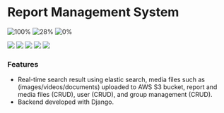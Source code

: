 
# Report Management System 
![100%](https://progress-bar.dev/100/?title=backend-completion)
![28%](https://progress-bar.dev/28/?title=frontend-completion)
![0%](https://progress-bar.dev/0/?title=deploymint-completion)

![](https://img.shields.io/badge/Django-4.0.4-green) ![](https://img.shields.io/badge/Postgresql-4.13-%23b040bdb) ![](https://img.shields.io/badge/elastic__search-7.17.4-blue) ![](https://img.shields.io/badge/drf-3.13.1-red) ![](https://img.shields.io/badge/Aws-S3-yellow) 

### Features

- Real-time search result using elastic search, media files such as (images/videos/documents) uploaded to AWS S3 bucket, report and media files (CRUD), user (CRUD), and group management (CRUD).
- Backend developed with Django.

